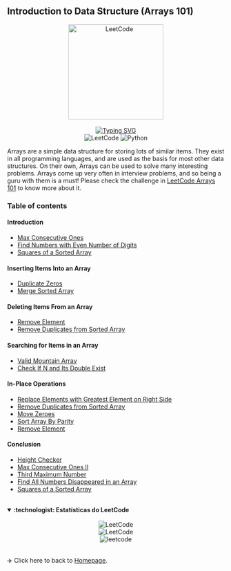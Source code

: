 ## Introduction to Data Structure (Arrays 101)

<div align="center">
<img src="https://upload.wikimedia.org/wikipedia/commons/1/19/LeetCode_logo_black.png" alt="LeetCode" width="220px">
</div>
</br>

<!-- https://github.com/denvercoder1/readme-typing-svg -->
<div align="center">
<a href="https://git.io/typing-svg"><img src="https://readme-typing-svg.demolab.com?font=Fira+Code&pause=1000&random=true&width=435&lines=Introduction+to+Data+Structure;Arrays+101" alt="Typing SVG" /></a>
</div>

<div align="center">
<img src="https://img.shields.io/badge/LeetCode-FFA116.svg?style=for-the-badge&logo=LeetCode&logoColor=white" alt="LeetCode">
<img src="https://img.shields.io/badge/Python-3776AB.svg?style=for-the-badge&logo=Python&logoColor=white" alt="Python">
</div>

Arrays are a simple data structure for storing lots of similar items. They exist in all programming languages, and are used as the basis for most other data structures. On their own, Arrays can be used to solve many interesting problems. Arrays come up very often in interview problems, and so being a guru with them is a must!
Please check the challenge in [LeetCode Arrays 101](https://leetcode.com/explore/learn/card/fun-with-arrays/) to know more about it.

### Table of contents 

#### Introduction
- [Max Consecutive Ones](max-consecutive-ones.md)
- [Find Numbers with Even Number of Digits](find-numbers-with-even-number.md)
- [Squares of a Sorted Array](squares-of-a-sorted-array.md)

#### Inserting Items Into an Array
- [Duplicate Zeros](duplicate-zeros.md)
- [Merge Sorted Array](merge-sorted-array.md)

#### Deleting Items From an Array
- [Remove Element](remove-element.md)
- [Remove Duplicates from Sorted Array](remove-duplicates-from-sorted-array.md)

#### Searching for Items in an Array 
- [Valid Mountain Array](valid-mountain-array.md)
- [Check If N and Its Double Exist](check-if-n-and-its-double-exist.md)

#### In-Place Operations
- [Replace Elements with Greatest Element on Right Side](replace-elements-with-greatest-element-on-right-side.md)
- [Remove Duplicates from Sorted Array](remove-duplicates-from-sorted-array.md)
- [Move Zeroes](move-zeroes.md)
- [Sort Array By Parity](sort-array-by-parity.md)
- [Remove Element](remove-element.md)

#### Conclusion
- [Height Checker](height-checker.md)
- [Max Consecutive Ones II](max-consecutive-ones-ii.md)
- [Third Maximum Number](third-maximum-number.md)
- [Find All Numbers Disappeared in an Array](find-all-numbers-disappeared-in-an-array.md)
- [Squares of a Sorted Array](squares-of-a-sorted-array.md)

</br>

<!-- LEETCODE -->
<details open>
<summary> <b> :technologist: Estatísticas do LeetCode </b> </summary>
</br>
<div align="center">
<!-- LEETCODE https://github.com/songquanpeng/stats-cards --->
<img src="https://stats.justsong.cn/api/leetcode?username=mayannait&cn=true&theme=onedark" alt="LeetCode">
</br>
<!-- LEETCODE https://github.com/JacobLinCool/LeetCode-Stats-Card --->
<img src="https://leetcard.jacoblin.cool/mayannait?ext=activity" alt="LeetCode">
</br>
<!-- https://leetcode-stats.vercel.app -->
<img src="https://leetcode-stats.vercel.app/api?username=mayannait&theme=Dark" alt="leetcode">
</div>
</details>

</br>

:airplane: Click here to back to [Homepage](https://github.com/mayannaoliveira/leetcode-daily-coding).